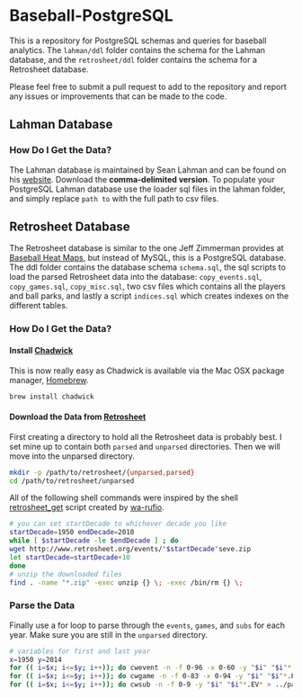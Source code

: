 # Baseball-PostgreSQL
This is a repository for PostgreSQL schemas and queries for baseball analytics.
The ```lahman/ddl``` folder contains the schema for the Lahman database, and the 
```retrosheet/ddl``` folder contains the schema for a Retrosheet database.

Please feel free to submit a pull request to add to the repository and report
any issues or improvements that can be made to the code.

## Lahman Database
### How Do I Get the Data?
The Lahman database is maintained by Sean Lahman and can be found on his [website](http://www.seanlahman.com/baseball-archive/statistics/). Download the **comma-delimited version**.
To populate your PostgreSQL Lahman database use the loader sql files in the lahman folder, and
simply replace ```path to``` with the full path to csv files.

## Retrosheet Database
The Retrosheet database is similar to the one Jeff Zimmerman provides at [Baseball Heat Maps](http://www.baseballheatmaps.com/retrosheet-database-download/), but instead of MySQL, this is a PostgreSQL database. The ddl folder contains the database schema ```schema.sql```, the sql scripts to load the parsed Retrosheet data into the database: ```copy_events.sql```, ```copy_games.sql```, ```copy_misc.sql```, two csv files which contains all the players and ball parks, and lastly a script ```indices.sql``` which creates indexes on the different tables.
### How Do I Get the Data?
#### Install [Chadwick](http://chadwick.sourceforge.net/)
This is now really easy as Chadwick is available via the Mac OSX package manager, [Homebrew](http://brew.sh/).

```bash
brew install chadwick
```
#### Download the Data from [Retrosheet](http://retrosheet.org/)
First creating a directory to hold all the Retrosheet data is probably best. I set mine up to contain both ```parsed``` and ```unparsed``` directories.
Then we will move into the unparsed directory.

```sh
mkdir -p /path/to/retrosheet/{unparsed,parsed}
cd /path/to/retrosheet/unparsed
```
All of the following shell commands were inspired by the shell [retrosheet_get](https://github.com/wa-rufio/retrosheet_get)
script created by [wa-rufio](https://github.com/wa-rufio).

```sh
# you can set startDecade to whichever decade you like
startDecade=1950 endDecade=2010
while [ $startDecade -le $endDecade ] ; do
wget http://www.retrosheet.org/events/"$startDecade"seve.zip
let startDecade=startDecade+10
done
# unzip the downloaded files
find . -name "*.zip" -exec unzip {} \; -exec /bin/rm {} \;
```

### Parse the Data
Finally use a for loop to parse through the ```events```, ```games```, 
and ```subs``` for each year. Make sure you are still in the ```unparsed``` directory.

```sh
# variables for first and last year
x=1950 y=2014
for (( i=$x; i<=$y; i++)); do cwevent -n -f 0-96 -x 0-60 -y "$i" "$i"*.EV* > ../parsed/all"$i".csv; done
for (( i=$x; i<=$y; i++)); do cwgame -n -f 0-83 -x 0-94 -y "$i" "$i"*.EV* > ../parsed/games"$i".csv; done
for (( i=$x; i<=$y; i++)); do cwsub -n -f 0-9 -y "$i" "$i"*.EV* > ../parsed/sub"$i".csv; done
```

